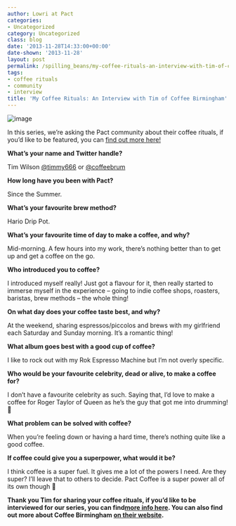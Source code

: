 ```yaml
---
author: Lowri at Pact
categories:
- Uncategorized
category: Uncategorized
class: blog
date: '2013-11-28T14:33:00+00:00'
date-shown: '2013-11-28'
layout: post
permalink: /spilling_beans/my-coffee-rituals-an-interview-with-tim-of-coffee-birmingham
tags:
- coffee rituals
- community
- interview
title: 'My Coffee Rituals: An Interview with Tim of Coffee Birmingham'
---
```


![image](http://media.tumblr.com/e2dfd935bf2c14f9f7851f2a56a36702/tumblr_inline_mwz9qbbSFK1rx5c1j.jpg)

In this series, we’re asking the Pact community about their coffee rituals, if
you’d like to be featured, you can [find out more
here!](https://pact.typeform.com/to/kTXvYp)

**What’s your name and Twitter handle?**

Tim Wilson [@timmy666](http://www.twitter.com/timmy666) or
[@coffeebrum](http://www.twitter.com/coffeebrum)

**How long have you been with Pact?**

Since the Summer.

**What’s your favourite brew method?**

Hario Drip Pot.

**What’s your favourite time of day to make a coffee, and why?**

Mid-morning. A few hours into my work, there’s nothing better than to get up
and get a coffee on the go.

**Who introduced you to coffee?**

I introduced myself really! Just got a flavour for it, then really started to
immerse myself in the experience – going to indie coffee shops, roasters,
baristas, brew methods – the whole thing!

**On what day does your coffee taste best, and why?**

At the weekend, sharing espressos/piccolos and brews with my girlfriend each
Saturday and Sunday morning. It’s a romantic thing!

**What album goes best with a good cup of coffee?**

I like to rock out with my Rok Espresso Machine but I’m not overly specific.

**Who would be your favourite celebrity, dead or alive, to make a coffee
for?**

I don’t have a favourite celebrity as such. Saying that, I’d love to make a
coffee for Roger Taylor of Queen as he’s the guy that got me into drumming! 🙂

**What problem can be solved with coffee?**

When you’re feeling down or having a hard time, there’s nothing quite like a
good coffee.

**If coffee could give you a superpower, what would it be?**

I think coffee is a super fuel. It gives me a lot of the powers I need. Are
they super? I’ll leave that to others to decide. Pact Coffee is a super power
all of its own though 🙂

**Thank you Tim for sharing your coffee rituals, if you’d like to be
interviewed for our series, you can find[more info
here](https://pact.typeform.com/to/kTXvYp). You can also find out more about
Coffee Birmingham [on their website](http://coffeebirmingham.co.uk/).**